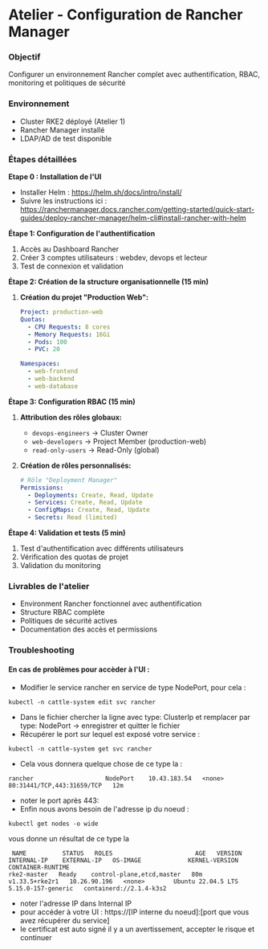 # Atelier - Configuration de Rancher Manager

### Objectif
Configurer un environnement Rancher complet avec authentification, RBAC, monitoring et politiques de sécurité

### Environnement
- Cluster RKE2 déployé (Atelier 1)
- Rancher Manager installé
- LDAP/AD de test disponible

### Étapes détaillées

**Etape 0 : Installation de l'UI**

* Installer Helm : https://helm.sh/docs/intro/install/ 
* Suivre les instructions ici : https://ranchermanager.docs.rancher.com/getting-started/quick-start-guides/deploy-rancher-manager/helm-cli#install-rancher-with-helm

**Étape 1: Configuration de l'authentification**

1. Accès au Dashboard Rancher
2. Créer 3 comptes utilisateurs : webdev, devops et lecteur 
3. Test de connexion et validation

**Étape 2: Création de la structure organisationnelle (15 min)**

1. **Création du projet "Production Web":**
   ```yaml
   Project: production-web
   Quotas:
     - CPU Requests: 8 cores
     - Memory Requests: 16Gi
     - Pods: 100
     - PVC: 20
   
   Namespaces:
     - web-frontend
     - web-backend
     - web-database
   ```

**Étape 3: Configuration RBAC (15 min)**

1. **Attribution des rôles globaux:**
   - `devops-engineers` → Cluster Owner
   - `web-developers` → Project Member (production-web)
   - `read-only-users` → Read-Only (global)

2. **Création de rôles personnalisés:**
   ```yaml
   # Rôle "Deployment Manager"
   Permissions:
     - Deployments: Create, Read, Update
     - Services: Create, Read, Update
     - ConfigMaps: Create, Read, Update
     - Secrets: Read (limited)
   ```


**Étape 4: Validation et tests (5 min)**

1. Test d'authentification avec différents utilisateurs
2. Vérification des quotas de projet
3. Validation du monitoring

### Livrables de l'atelier
- Environment Rancher fonctionnel avec authentification
- Structure RBAC complète
- Politiques de sécurité actives
- Documentation des accès et permissions

### Troubleshooting

#### En cas de problèmes pour accèder à l'UI :
* Modifier le service rancher en service de type NodePort, pour cela :
```
kubectl -n cattle-system edit svc rancher
```
* Dans le fichier chercher la ligne avec type: ClusterIp et remplacer par type: NodePort -> enregistrer et quitter le fichier
* Récupérer le port sur lequel est exposé votre service :
```
kubectl -n cattle-system get svc rancher
```
* Cela vous donnera quelque chose de ce type la :
```
rancher                    NodePort    10.43.183.54   <none>        80:31441/TCP,443:31659/TCP   12m
```
* noter le port après 443:
* Enfin nous avons besoin de l'adresse ip du noeud :
```
kubectl get nodes -o wide
```
vous donne un résultat de ce type la
```
 NAME          STATUS   ROLES                       AGE   VERSION          INTERNAL-IP    EXTERNAL-IP   OS-IMAGE             KERNEL-VERSION       CONTAINER-RUNTIME
rke2-master   Ready    control-plane,etcd,master   80m   v1.33.5+rke2r1   10.26.90.196   <none>        Ubuntu 22.04.5 LTS   5.15.0-157-generic   containerd://2.1.4-k3s2
```
* noter l'adresse IP dans Internal IP
* pour accéder à votre UI : https://[IP interne du noeud]:[port que vous avez récupérer du service] 
* le certificat est auto signé il y a un avertissement, accepter le risque et continuer
